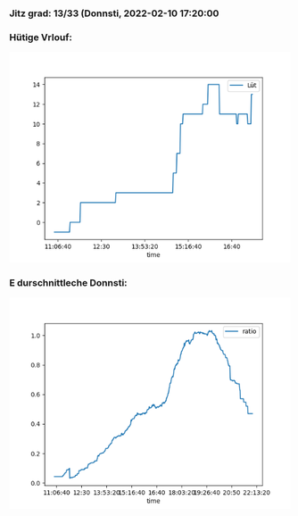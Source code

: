 ### Jitz grad: 13/33 (Donnsti, 2022-02-10 17:20:00

### Hütige Vrlouf:
![Graph](Today.png)

### E durschnittleche Donnsti:
![Graph](Donnsti.png)